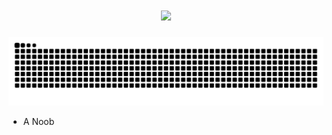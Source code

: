 <!-- 动态打字效果 -->
<h1 align="center">
  <a href="https://sunguoqi.com/">
    <img src="https://readme-typing-svg.herokuapp.com?font=Merriweather&size=40&color=2958F7&center=true&multiline=true&width=600&height=60&lines=Welcome+To+My+GitHub">
  </a>
</h1>
<picture>
  <source media="(prefers-color-scheme: dark)" srcset="https://raw.githubusercontent.com/AaronWu-train/AaronWu-train/output/github-contribution-grid-snake-dark.svg" />
  <source media="(prefers-color-scheme: light)" srcset="https://raw.githubusercontent.com/AaronWu-train/AaronWu-train/output/github-contribution-grid-snake.svg" />
  <img alt="github-snake" src="https://raw.githubusercontent.com/AaronWu-train/AaronWu-train/output/github-contribution-grid-snake.svg" />
</picture>

- A Noob


<!---
ChuangRoy/ChuangRoy is a ✨ special ✨ repository because its `README.md` (this file) appears on your GitHub profile.
You can click the Preview link to take a look at your changes.
--->
